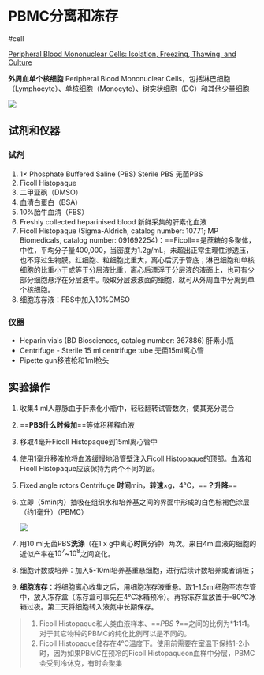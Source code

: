 # PBMC分离和冻存

#cell

[Peripheral Blood Mononuclear Cells: Isolation, Freezing, Thawing, and Culture](https://doi.org/10.1007/7651_2014_99)

**外周血单个核细胞** Peripheral Blood Mononuclear Cells，包括淋巴细胞（Lymphocyte）、单核细胞（Monocyte）、树突状细胞（DC）和其他少量细胞

![](attachments/pbmc_proportion.bmp)

## 试剂和仪器

### 试剂

1.  1× Phosphate Buffered Saline (PBS) Sterile PBS 无菌PBS
2.  Ficoll Histopaque
3.  二甲亚砜（DMSO）
4.  血清白蛋白（BSA）
5.  10%胎牛血清（FBS）
6.  Freshly collected heparinised blood 新鲜采集的肝素化血液
7.  Ficoll Histopaque (Sigma-Aldrich, catalog number: 10771; MP Biomedicals, catalog number: 091692254)：==Ficoll==是蔗糖的多聚体，中性，平均分子量400,000，当密度为1.2g/mL，未超出正常生理性渗透压，也不穿过生物膜。红细胞、粒细胞比重大，离心后沉于管底；淋巴细胞和单核细胞的比重小于或等于分层液比重，离心后漂浮于分层液的液面上，也可有少部分细胞悬浮在分层液中。吸取分层液液面的细胞，就可从外周血中分离到单个核细胞。
8.  细胞冻存液：FBS中加入10%DMSO

### 仪器

-   Heparin vials (BD Biosciences, catalog number: 367886) 肝素小瓶
-   Centrifuge - Sterile 15 ml centrifuge tube 无菌15ml离心管
-   Pipette gun移液枪和1ml枪头

## 实验操作

1.  收集4 ml人静脉血于肝素化小瓶中，轻轻翻转试管数次，使其充分混合

2.  ==**PBS什么时候加**==等体积稀释血液

3.  移取4毫升Ficoll Histopaque到15ml离心管中

4.  使用1毫升移液枪将血液缓慢地沿管壁注入Ficoll Histopaque的顶部。血液和Ficoll Histopaque应该保持为两个不同的层。

5.  Fixed angle rotors Centrifuge **时间**min，**转速**×g，4℃，==**？升降**==

6.  立即（5min内）抽吸在组织水和培养基之间的界面中形成的白色棕褐色涂层（约1毫升）（PBMC）

    ![](attachments/PBMCs.bmp)

7.  用10 ml无菌PBS**洗涤**（在1 x g中离心**时间**分钟）两次。来自4ml血液的细胞的近似产率在$10^7$\~$10^8$之间变化。

8.  细胞计数或培养：加入5-10ml培养基重悬细胞，进行后续计数培养或者铺板；

9.  **细胞冻存**：将细胞离心收集之后，用细胞冻存液重悬。取1-1.5ml细胞至冻存管中，放入冻存盒（冻存盒可事先在4℃冰箱预冷）。再将冻存盒放置于-80℃冰箱过夜。第二天将细胞转入液氮中长期保存。

> 1.  Ficoll Histopaque和人类血液样本、==*PBS* **?**==之间的比例为\***1:1:1**。对于其它物种的PBMC的纯化比例可以是不同的。
> 2.  Ficoll Histopaque储存在4°C温度下。使用前需要在室温下保持1-2小时，因为如果PBMC在预冷的Ficoll Histopaqueon血样中分层，PBMC会受到冷休克，有时会聚集
